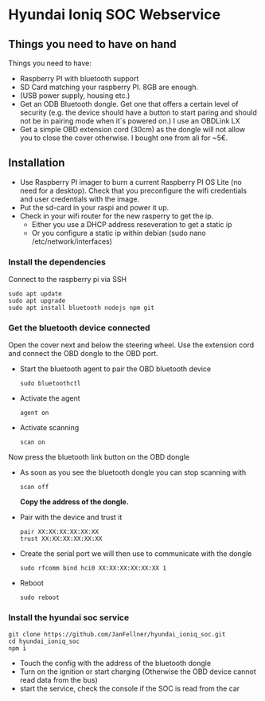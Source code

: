 # Hyundai Ioniq SOC Webservice

## Things you need to have on hand
Things you need to have:
- Raspberry PI with bluetooth support
- SD Card matching your raspberry PI. 8GB are enough.
- (USB power supply, housing etc.)
- Get an ODB Bluetooth dongle. Get one that offers a certain level of security (e.g. the device should have a button to start paring and should not be in pairing mode when it´s powered on.) I use an OBDLink LX
- Get a simple OBD extension cord (30cm) as the dongle will not allow you to close the cover otherwise. I bought one from ali for ~5€.

## Installation
* Use Raspberry PI imager to burn a current Raspberry PI OS Lite (no need for a desktop). Check that you preconfigure the wifi credentials and user credentials with the image.
* Put the sd-card in your raspi and power it up.
* Check in your wifi router for the new rasperry to get the ip.
  * Either you use a DHCP address reseveration to get a static ip
  * Or you configure a static ip within debian (sudo nano /etc/network/interfaces)

### Install the dependencies
Connect to the raspberry pi via SSH
  ```
  sudo apt update
  sudo apt upgrade
  sudo apt install bluetooth nodejs npm git
  ```

### Get the bluetooth device connected
Open the cover next and below the steering wheel. Use the extension cord and connect the OBD dongle to the OBD port.

* Start the bluetooth agent to pair the OBD bluetooth device
  ```
  sudo bluetoothctl
  ```

* Activate the agent
  ```
  agent on
  ```

* Activate scanning
  ```
  scan on
  ```

Now press the bluetooth link button on the OBD dongle

* As soon as you see the bluetooth dongle you can stop scanning with
  ```
  scan off
  ```
  **Copy the address of the dongle.**
  
* Pair with the device and trust it
  ```
  pair XX:XX:XX:XX:XX:XX
  trust XX:XX:XX:XX:XX:XX
  ```

* Create the serial port we will then use to communicate with the dongle
  ```
  sudo rfcomm bind hci0 XX:XX:XX:XX:XX:XX 1
  ```
* Reboot
  ```
  sudo reboot
  ```

### Install the hyundai soc service
```
git clone https://github.com/JanFellner/hyundai_ioniq_soc.git
cd hyundai_ioniq_soc
npm i
```

- Touch the config with the address of the bluetooth dongle
- Turn on the ignition or start charging (Otherwise the OBD device cannot read data from the bus)
- start the service, check the console if the SOC is read from the car
 
